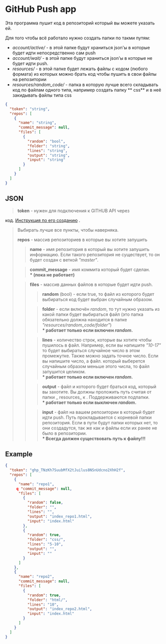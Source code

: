 # GitHub Push app

Эта программа пушит код в репозиторий который вы можете указать ей.

Для того чтобы всё работало нужно создать папки по такми путям:

* *account/active/* - в этой папке будут храниться json'ы в которые будет идти непосредственно сам push
* *account/wait/* - в этой папке будут храниться json'ы в которые не будет идти push.
* *resources/* - в этой папке будет лежать файлы с кодом (любого формата) из которых можно брать код чтобы пушить в свои
  файлы на репозитории
* *resources/random_code/* - папка в которую лучше всего складывать код по файлам одного типа, например создать папку **
  css** и в неё закидывать файлы типа css

``` json
{
  "token": "string",
  "repos": [
    {
      "name": "string",
      "commit_message": null,
      "files": [
        {
          "random": "bool",
          "folder": "string",
          "lines": "string",
          "output": "string",
          "input": "string"
        }
      ]
    }
  ]
}
```

## JSON

> __token__ - нужен для подключения к GITHUB API через
>
код. [Инструкция по его созданию](https://docs.github.com/ru/authentication/keeping-your-account-and-data-secure/creating-a-personal-access-token)
.
> Выбирать лучше все пункты, чтобы наверняка.
>
> __repos__ - массив репозиториев в которые вы хотите запушить
>> __name__ - имя репозитория в который вы хотите запушить информацию. Если такого репозитория не существует, то он
> > будет создан с веткой _"master"_.
>
>> __commit_message__ - имя коммита который будет сделан.   
> > __* (пока не работает)__
>
>> __files__ - массив данных файлов в которые будет идти push.
>>> __random__ (bool) - если true, то файл из которого будет выбираться код будет выбран случайным образом.
>>
>>> __folder__ - если включён _random_, то тут нужно указать из какой папки будет выбираться файл (это папка обязательно
> > > должна находится в папке _"resources/random_code/folder"_)   
> > > __* работает только если включен _random_.__
>>
>>> __lines__ - количество строк, которые вы хотите чтобы пушилось в файл. Например, если вы напишите _"10-17"_ то будет
> > > выбираться случайное число в этом промежутке. Также можно задать точное число. Если вы напишите число, а файл.
> > > который выберется случайным образом меньше этого числа, то файл запушится целиком.   
> > > __* работает только если включен _random_.__
>>
>>> __output__ - файл и которого будет браться код, который вы захотите. Вы должны проложить путь считая от папки _
> > > resources_ к . Поддерживаются подпапки.   
> > > __* работает только если выключен _random_.__
>>
>>> __input__ - файл на вашем репозитории в который будет идти push. Путь прокладывается с корневой папки репозитория.
> > > Если в пути будут папки которых нет, то они создадутся, так же как и файлы если их ранее не было в репозитории.   
> > > __* Всегда должен существовать путь к файлу!!!__

## Example

``` json
{
  "token": "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",
  "repos": [
    {
      "name": "repo1",
     q "commit_message": null,
      "files": [
        {
          "random": false,
          "folder": "",
          "lines": "",
          "output": "index_repo1.html",
          "input": "index.html"
        },
        {
          "random": true,
          "folder": "css/",
          "lines": "5-10",
          "output": "",
          "input": ""
        }
      ]
    },
    {
      "name": "repo2",
      "commit_message": null,
      "files": [
        {
          "random": true,
          "folder": "html/",
          "lines": "10",
          "output": "index_repo2.html",
          "input": "index.html"
        }
      ]
    }
  ]
}
```